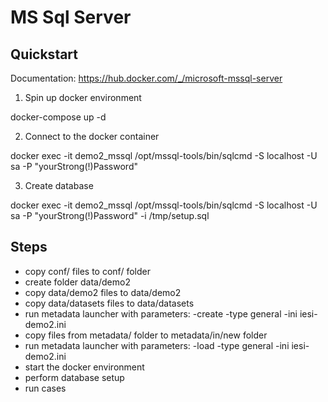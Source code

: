# MS Sql Server

## Quickstart

Documentation: https://hub.docker.com/_/microsoft-mssql-server

1. Spin up docker environment

docker-compose up -d

2. Connect to the docker container

docker exec -it demo2_mssql /opt/mssql-tools/bin/sqlcmd -S localhost -U sa -P "yourStrong(!)Password"

3. Create database

docker exec -it demo2_mssql /opt/mssql-tools/bin/sqlcmd -S localhost -U sa -P "yourStrong(!)Password" -i /tmp/setup.sql


## Steps

* copy conf/ files to conf/ folder
* create folder data/demo2
* copy data/demo2 files to data/demo2
* copy data/datasets files to data/datasets
* run metadata launcher with parameters: -create -type general -ini iesi-demo2.ini
* copy files from metadata/ folder to metadata/in/new folder
* run metadata launcher with parameters: -load -type general -ini iesi-demo2.ini
* start the docker environment
* perform database setup
* run cases
